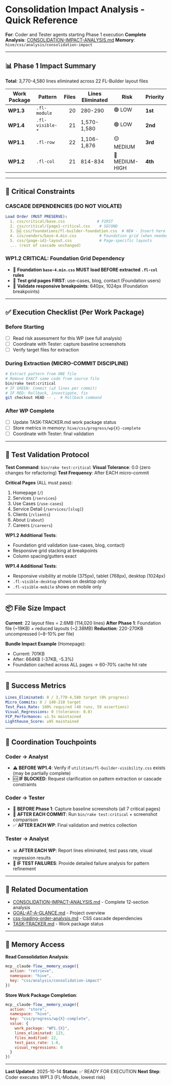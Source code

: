 # Consolidation Impact Analysis - Quick Reference

**For**: Coder and Tester agents starting Phase 1 execution
**Complete Analysis**: [CONSOLIDATION-IMPACT-ANALYSIS.md](CONSOLIDATION-IMPACT-ANALYSIS.md)
**Memory**: `hive/css/analysis/consolidation-impact`

---

## 📊 Phase 1 Impact Summary

**Total**: 3,770-4,580 lines eliminated across 22 FL-Builder layout files

| Work Package | Pattern | Files | Lines Eliminated | Risk | Priority |
|--------------|---------|------:|------------------|------|----------|
| **WP1.3** | `.fl-module` | 20 | 280-290 | 🟢 LOW | **1st** |
| **WP1.4** | `.fl-visible-*` | 21 | 1,570-1,580 | 🟢 LOW | **2nd** |
| **WP1.1** | `.fl-row` | 22 | 1,106-1,876 | 🟡 MEDIUM | **3rd** |
| **WP1.2** | `.fl-col` | 21 | 814-834 | 🔴 MEDIUM-HIGH | **4th** |

---

## 🚨 Critical Constraints

### CASCADE DEPENDENCIES (DO NOT VIOLATE)
```yaml
Load Order (MUST PRESERVE):
  1. css/critical/base.css              # FIRST
  2. css/critical/{page}-critical.css    # SECOND
  3. 🆕 css/foundations/fl-builder-foundation.css  # NEW - Insert here
  4. css/vendors/base-4.min.css          # Foundation grid (when needed)
  5. css/{page-id}-layout.css            # Page-specific layouts
  ... (rest of cascade unchanged)
```

### WP1.2 CRITICAL: Foundation Grid Dependency
- 🚨 **Foundation `base-4.min.css` MUST load BEFORE extracted `.fl-col` rules**
- 🚨 **Test grid pages FIRST**: use-cases, blog, contact (Foundation users)
- 🚨 **Validate responsive breakpoints**: 640px, 1024px (Foundation breakpoints)

---

## ✅ Execution Checklist (Per Work Package)

### Before Starting
- [ ] Read risk assessment for this WP (see full analysis)
- [ ] Coordinate with Tester: capture baseline screenshots
- [ ] Verify target files for extraction

### During Extraction (MICRO-COMMIT DISCIPLINE)
```bash
# Extract pattern from ONE file
# Remove EXACT same code from source file
bin/rake test:critical
# IF GREEN: Commit (≤3 lines per commit)
# IF RED: Rollback, investigate, fix
git checkout HEAD -- .  # Rollback command
```

### After WP Complete
- [ ] Update TASK-TRACKER.md work package status
- [ ] Store metrics in memory: `hive/css/progress/wp{X}-complete`
- [ ] Coordinate with Tester: final validation

---

## 🧪 Test Validation Protocol

**Test Command**: `bin/rake test:critical`
**Visual Tolerance**: 0.0 (zero changes for refactoring)
**Test Frequency**: After EACH micro-commit

**Critical Pages** (ALL must pass):
1. Homepage (`/`)
2. Services (`/services`)
3. Use Cases (`/use-cases`)
4. Service Detail (`/services/[slug]`)
5. Clients (`/clients`)
6. About (`/about`)
7. Careers (`/careers`)

**WP1.2 Additional Tests**:
- Foundation grid validation (use-cases, blog, contact)
- Responsive grid stacking at breakpoints
- Column spacing/gutters exact

**WP1.4 Additional Tests**:
- Responsive visibility at mobile (375px), tablet (768px), desktop (1024px)
- `.fl-visible-desktop` shows on desktop only
- `.fl-visible-mobile` shows on mobile only

---

## 📦 File Size Impact

**Current**: 22 layout files = 2.6MB (114,020 lines)
**After Phase 1**: Foundation file (~19KB) + reduced layouts (~2.38MB)
**Reduction**: 220-270KB uncompressed (~8-10% per file)

**Bundle Impact Example** (Homepage):
- Current: 701KB
- After: 664KB (-37KB, -5.3%)
- Foundation cached across ALL pages → 60-70% cache hit rate

---

## 🎯 Success Metrics

```yaml
Lines_Eliminated: 0 / 3,770-4,580 target (0% progress)
Micro_Commits: 0 / 140-210 target
Test_Pass_Rate: 100% required (40 runs, 59 assertions)
Visual_Regressions: 0 (tolerance: 0.0)
FCP_Performance: ≤1.5s maintained
Lighthouse_Score: ≥95 maintained
```

---

## 🤝 Coordination Touchpoints

### Coder → Analyst
- ⚠️ **BEFORE WP1.4**: Verify if `utilities/fl-builder-visibility.css` exists (may be partially complete)
- 🆘 **IF BLOCKED**: Request clarification on pattern extraction or cascade constraints

### Coder → Tester
- 📸 **BEFORE Phase 1**: Capture baseline screenshots (all 7 critical pages)
- 🧪 **AFTER EACH COMMIT**: Run `bin/rake test:critical` + screenshot comparison
- ✅ **AFTER EACH WP**: Final validation and metrics collection

### Tester → Analyst
- 📊 **AFTER EACH WP**: Report lines eliminated, test pass rate, visual regression results
- 🐛 **IF TEST FAILURES**: Provide detailed failure analysis for pattern refinement

---

## 🔗 Related Documentation

- [CONSOLIDATION-IMPACT-ANALYSIS.md](CONSOLIDATION-IMPACT-ANALYSIS.md) - Complete 12-section analysis
- [GOAL-AT-A-GLANCE.md](GOAL-AT-A-GLANCE.md) - Project overview
- [css-loading-order-analysis.md](css-loading-order-analysis.md) - CSS cascade dependencies
- [TASK-TRACKER.md](TASK-TRACKER.md) - Work package status

---

## 🧠 Memory Access

**Read Consolidation Analysis**:
```javascript
mcp__claude-flow__memory_usage({
  action: "retrieve",
  namespace: "hive",
  key: "css/analysis/consolidation-impact"
})
```

**Store Work Package Completion**:
```javascript
mcp__claude-flow__memory_usage({
  action: "store",
  namespace: "hive",
  key: "css/progress/wp{X}-complete",
  value: {
    work_package: "WP1.{X}",
    lines_eliminated: 123,
    files_modified: 22,
    test_pass_rate: 1.0,
    visual_regressions: 0
  }
})
```

---

**Last Updated**: 2025-10-14
**Status**: ✅ READY FOR EXECUTION
**Next Step**: Coder executes WP1.3 (FL-Module, lowest risk)
